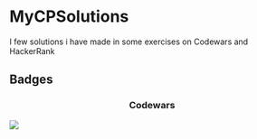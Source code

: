 # MyCPSolutions
I few solutions i have made in some exercises on Codewars and HackerRank

## Badges

<h3><center>Codewars</center></h3>
<img src="https://www.codewars.com/users/Shinji-Mimura/badges/large" align-item="center" />
